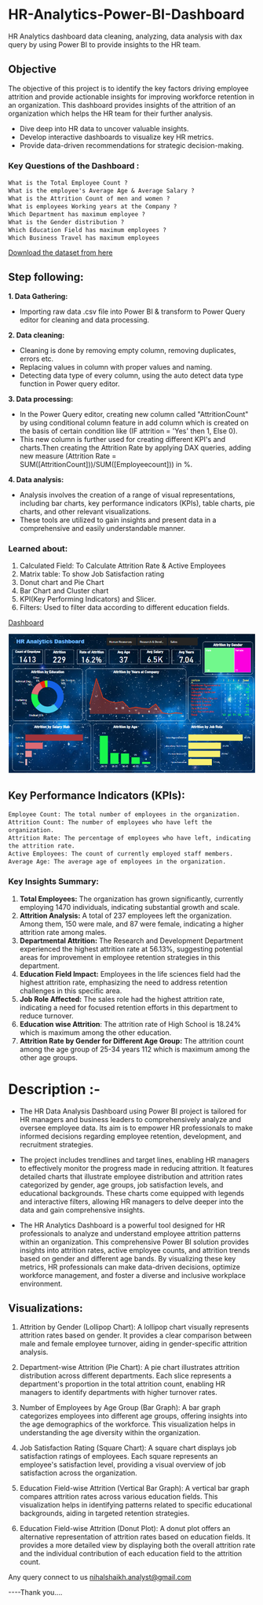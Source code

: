 # HR-Analytics-Power-BI-Dashboard
HR Analytics dashboard data cleaning, analyzing, data analysis with dax query by using Power BI to provide insights to the HR team.



## Objective

The objective of this project is to identify the key factors driving employee attrition and provide actionable insights for improving workforce retention in an organization.
This dashboard provides insights of the attrition of an organization which helps the HR team for their further analysis.


- Dive deep into HR data to uncover valuable insights.
- Develop interactive dashboards to visualize key HR metrics.
- Provide data-driven recommendations for strategic decision-making.

### Key Questions of the Dashboard :

    What is the Total Employee Count ?
    What is the employee's Average Age & Average Salary ?
    What is the Attrition Count of men and women ?
    What is employees Working years at the Company ?
    Which Department has maximum employee ?
    What is the Gender distribution ?
    Which Education Field has maximum employees ?
    Which Business Travel has maximum employees 

[Download the dataset from here](https://github.com/nihalshaikh-analyst/HR-Analytics-Power-BI-Dashboard/blob/main/HR_Analytics.csv)


## Step following:

**1. Data Gathering:** 
  - Importing raw data .csv file into Power BI & transform to Power Query editor for cleaning and data processing.
          
**2. Data cleaning:**
  - Cleaning is done by removing empty column, removing duplicates, errors etc.
  - Replacing values in column with proper values and naming.
  - Detecting data type of every column, using the auto detect data type function in Power query editor.
          
**3. Data processing:**
  - In the Power Query editor, creating new column called "AttritionCount" by using conditional column feature in add column which is created on the basis of certain condition like (IF attrition = 'Yes' then 1, Else 0).
  - This new column is further used for creating different KPI's and charts.Then creating the Attrition Rate by applying DAX queries, adding new measure (Attrition Rate = SUM([AttritionCount]))/SUM([Employeecount])) in %.
          
**4. Data analysis:**
  - Analysis involves the creation of a range of visual representations, including bar charts, key performance indicators (KPIs), table charts, pie charts, and other relevant visualizations.
  - These tools are utilized to gain insights and present data in a comprehensive and easily understandable manner.


### Learned about:
1. Calculated Field: To Calculate Attrition Rate & Active Employees
2. Matrix table: To show Job Satisfaction rating
3. Donut chart and Pie Chart
4. Bar Chart and Cluster chart 
5. KPI(Key Performing Indicators) and Slicer.
6. Filters: Used to filter data according to different education fields.

[ Dashboard](https://github.com/nihalshaikh-analyst/HR-Analytics-Power-BI-Dashboard/blob/main/HR%20Analytics%20Power%20BI%20Dashboard.pbix)

![HR Analytics dashboard](https://github.com/nihalshaikh-analyst/HR-Analytics-Power-BI-Dashboard/blob/main/HR%20Analytics%20Power%20BI%20Dashboard.png)

## Key Performance Indicators (KPIs):
```
Employee Count: The total number of employees in the organization.
Attrition Count: The number of employees who have left the organization.
Attrition Rate: The percentage of employees who have left, indicating the attrition rate.
Active Employees: The count of currently employed staff members.
Average Age: The average age of employees in the organization.
```
 
### Key Insights Summary:

1. **Total Employees:** The organization has grown significantly, currently employing 1470 individuals, indicating substantial growth and scale.
2. **Attrition Analysis:** A total of 237 employees left the organization. Among them, 150 were male, and 87 were female, indicating a higher attrition rate among males.
3. **Departmental Attrition:** The Research and Development Department experienced the highest attrition rate at 56.13%, suggesting potential areas for improvement in employee retention strategies in this department.
4. **Education Field Impact:** Employees in the life sciences field had the highest attrition rate, emphasizing the need to address retention challenges in this specific area.
5. **Job Role Affected:** The sales role had the highest attrition rate, indicating a need for focused retention efforts in this department to reduce turnover.
6. **Education wise Attrition**: The attrition rate of High School is 18.24% which is maximum among the other education. 
7. **Attrition Rate by Gender for Different Age Group:**  The attrition count among the age group of 25-34 years 112 which is maximum among the other age groups.




# Description :-
- The HR Data Analysis Dashboard using Power BI project is tailored for HR managers and business leaders to comprehensively analyze and oversee employee data. Its aim is to empower HR professionals to make informed decisions regarding employee retention, development, and recruitment strategies.

-  The project includes trendlines and target lines, enabling HR managers to effectively monitor the progress made in reducing attrition. It features detailed charts that illustrate employee distribution and attrition rates categorized by gender, age groups, job satisfaction levels, and educational backgrounds. These charts come equipped with legends and interactive filters, allowing HR managers to delve deeper into the data and gain comprehensive insights.

-  The HR Analytics Dashboard is a powerful tool designed for HR professionals to analyze and understand employee attrition patterns within an organization. This comprehensive Power BI solution provides insights into attrition rates, active employee counts, and attrition trends based on gender and different age bands. By visualizing these key metrics, HR professionals can make data-driven decisions, optimize workforce management, and foster a diverse and inclusive workplace environment.


## Visualizations:
1. Attrition by Gender (Lollipop Chart):
A lollipop chart visually represents attrition rates based on gender. It provides a clear comparison between male and female employee turnover, aiding in gender-specific attrition analysis.

2. Department-wise Attrition (Pie Chart):
A pie chart illustrates attrition distribution across different departments. Each slice represents a department's proportion in the total attrition count, enabling HR managers to identify departments with higher turnover rates.

3. Number of Employees by Age Group (Bar Graph):
A bar graph categorizes employees into different age groups, offering insights into the age demographics of the workforce. This visualization helps in understanding the age diversity within the organization.

4. Job Satisfaction Rating (Square Chart):
A square chart displays job satisfaction ratings of employees. Each square represents an employee's satisfaction level, providing a visual overview of job satisfaction across the organization.

5. Education Field-wise Attrition (Vertical Bar Graph):
A vertical bar graph compares attrition rates across various education fields. This visualization helps in identifying patterns related to specific educational backgrounds, aiding in targeted retention strategies.

6. Education Field-wise Attrition (Donut Plot):
A donut plot offers an alternative representation of attrition rates based on education fields. It provides a more detailed view by displaying both the overall attrition rate and the individual contribution of each education field to the attrition count.


Any query connect to us nihalshaikh.analyst@gmail.com

----Thank you....



   
